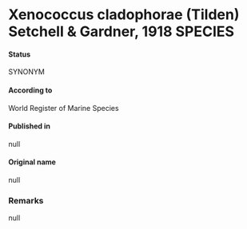 # Xenococcus cladophorae (Tilden) Setchell & Gardner, 1918 SPECIES

#### Status
SYNONYM

#### According to
World Register of Marine Species

#### Published in
null

#### Original name
null

### Remarks
null